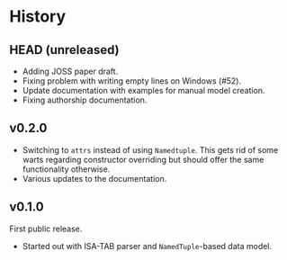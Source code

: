 # History

## HEAD (unreleased)

- Adding JOSS paper draft.
- Fixing problem with writing empty lines on Windows (#52).
- Update documentation with examples for manual model creation.
- Fixing authorship documentation.

## v0.2.0

- Switching to `attrs` instead of using `Namedtuple`.
  This gets rid of some warts regarding constructor overriding but should offer the same functionality otherwise.
- Various updates to the documentation.

## v0.1.0

First public release.

- Started out with ISA-TAB parser and `NamedTuple`-based data model.
